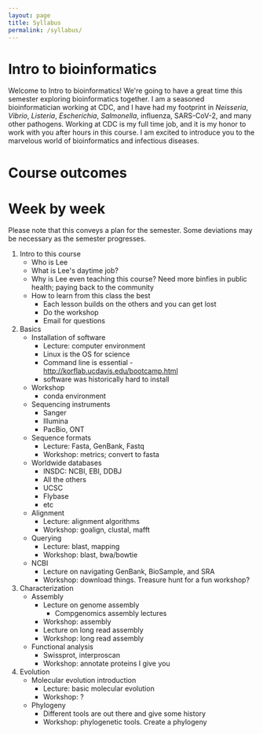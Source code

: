 ```yaml
---
layout: page
title: Syllabus
permalink: /syllabus/
---
```


# Intro to bioinformatics

Welcome to Intro to bioinformatics! We're going to have a great time this semester exploring bioinformatics together.
I am a seasoned bioinformatician working at CDC, and I have had my footprint in _Neisseria_, _Vibrio_, _Listeria_, _Escherichia_, _Salmonella_, influenza, SARS-CoV-2, and many other pathogens.
Working at CDC is my full time job, and it is my honor to work with you after hours in this course.
I am excited to introduce you to the marvelous world of bioinformatics and infectious diseases.

# Course outcomes

# Week by week

Please note that this conveys a plan for the semester.
Some deviations may be necessary as the semester progresses.

1. Intro to this course
    * Who is Lee
    * What is Lee's daytime job?
    * Why is Lee even teaching this course? Need more binfies in public health; paying back to the community
    * How to learn from this class the best
       * Each lesson builds on the others and you can get lost
       * Do the workshop
       * Email for questions
2. Basics
   * Installation of software
     * Lecture: computer environment
     * Linux is the OS for science
     * Command line is essential - http://korflab.ucdavis.edu/bootcamp.html
     * software was historically hard to install
   * Workshop
     * conda environment
   * Sequencing instruments
      * Sanger 
      * Illumina
      * PacBio, ONT
   * Sequence formats
      * Lecture: Fasta, GenBank, Fastq
      * Workshop: metrics; convert to fasta
   * Worldwide databases
      * INSDC: NCBI, EBI, DDBJ
      * All the others
      * UCSC
      * Flybase
      * etc
   * Alignment
      * Lecture: alignment algorithms
      * Workshop: goalign, clustal, mafft
   * Querying
      * Lecture: blast, mapping
      * Workshop: blast, bwa/bowtie
   * NCBI 
      * Lecture on navigating GenBank, BioSample, and SRA
      * Workshop: download things.  Treasure hunt for a fun workshop?
3. Characterization
   * Assembly
      * Lecture on genome assembly 
         * Compgenomics assembly lectures
      * Workshop: assembly
      * Lecture on long read assembly
      * Workshop: long read assembly
   * Functional analysis
      * Swissprot, interproscan
      * Workshop: annotate proteins I give you
4. Evolution
   * Molecular evolution introduction
      * Lecture: basic molecular evolution
      * Workshop: ?
   * Phylogeny
      * Different tools are out there and give some history
      * Workshop: phylogenetic tools. Create a phylogeny

